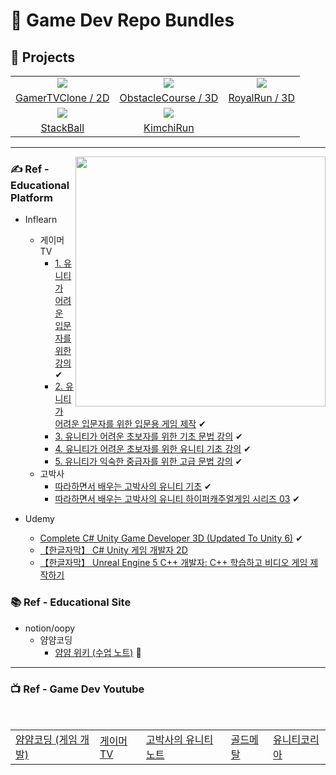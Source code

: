 # 📍 Game Dev Repo Bundles
## 🚀 Projects
<table align="center">
  <tr>
    <td align="center"><a target="_blank" href="https://github.com/ClearGames/GamerTVClone"><img src="https://drive.google.com/thumbnail?id=1CWE9DAgRxbxTtD_LC880xr8i3JpenAfo"/></a></td>
    <td align="center"><a target="_blank" href="https://github.com/ClearGames/ObstacleCourse"><img src="https://drive.google.com/thumbnail?id=1G1mDaJH96hroZT1R6aBUNBmomJ716ebi"/></a></td>
    <td align="center"><a target="_blank" href="https://github.com/ClearGames/RoyalRun"><img src="https://drive.google.com/thumbnail?id=1qXwIC15m2ZIbnukCiCCESjeDhcIu9fsZ"/></a></td>
  </tr>
  <tr>
    <td align="center"><a target="_blank" href="https://github.com/ClearGames/GamerTVClone">GamerTVClone / 2D</a></td>
    <td align="center"><a target="_blank" href="https://github.com/ClearGames/ObstacleCourse">ObstacleCourse / 3D</a></td>
    <td align="center"><a target="_blank" href="https://github.com/ClearGames/RoyalRun">RoyalRun / 3D</a></td>
  </tr>
  <tr>
    <td align="center"><a target="_blank" href="https://github.com/ClearGames/StackBall"><img src="https://drive.google.com/thumbnail?id=1xRFUOHFUtCc_fsucF4Z4mNWuK9bEMerH"/></a></td>
    <td align="center"><a target="_blank" href="https://github.com/ClearGames/Kimchi-Run"><img src="https://drive.google.com/thumbnail?id=181Q1_J5_uz7sqSx0cRaT0T1nNYZKDO0n"/></a></td>
    <td align="center"></td>
  </tr>
  <tr>
    <td align="center"><a target="_blank" href="https://github.com/ClearGames/StackBall">StackBall</a></td>
    <td align="center"><a target="_blank" href="https://github.com/ClearGames/Kimchi-Run">KimchiRun</a></td>
    <td></td>
  </tr>
</table>
<hr/>

<img align="right" width="400px" src="https://github.com/user-attachments/assets/867f28dd-51bb-4366-9178-9914dd8d2720"/>

### ✍ Ref - Educational Platform
- Inflearn
  - 게이머TV
    - [1. 유니티가 어려운 입문자를 위한 강의](https://inf.run/nhyzX) ✔
    - [2. 유니티가 어려운 입문자를 위한 입문용 게임 제작](https://inf.run/4bSga) ✔
    - [3. 유니티가 어려운 초보자를 위한 기초 문법 강의](https://inf.run/wN6TB) ✔
    - [4. 유니티가 어려운 초보자를 위한 유니티 기초 강의](https://inf.run/bnDeX) ✔
    - [5. 유니티가 익숙한 중급자를 위한 고급 문법 강의](https://inf.run/G2iz2) ✔
  - 고박사
    - [따라하면서 배우는 고박사의 유니티 기초](https://inf.run/P6gD9) ✔
    - [따라하면서 배우는 고박사의 유니티 하이퍼캐주얼게임 시리즈 03](https://inf.run/ALL9C) ✔
  
- Udemy
  - [Complete C# Unity Game Developer 3D (Updated To Unity 6)](https://www.udemy.com/course/unitycourse2/?couponCode=KEEPLEARNING) ✔
  - [【한글자막】 C# Unity 게임 개발자 2D](https://www.udemy.com/course/best-c-unity-2d/)
  - [【한글자막】 Unreal Engine 5 C++ 개발자: C++ 학습하고 비디오 게임 제작하기](https://www.udemy.com/course/unrealcourse-korean/)

### 📚 Ref - Educational Site
- notion/oopy
  - 얌얌코딩
    - [얌얌 위키 (수업 노트)](https://www.yamyamcoding.com/0d2adf45-5d1a-43be-a37c-61c94b1ae2c8) 📌

<hr/>

### 📺 Ref - Game Dev Youtube
<br/>
<table align="center">
  <tr>
    <td>
      <a target="_blank" href="https://www.youtube.com/@yamyamcoding">얌얌코딩 (게임 개발)</a>
    </td>
    <td>
      <a target="_blank" href="https://www.youtube.com/@i_am_gamer_TV">게이머TV</a>
    </td>
    <td>
      <a target="_blank" href="https://www.youtube.com/@unitynote">고박사의 유니티 노트</a>
    </td>
    <td>
      <a target="_blank" href="https://www.youtube.com/@goldmetal">골드메탈</a>
    </td>
    <td>
      <a target="_blank" href="https://www.youtube.com/@UnityKoreaHi">유니티코리아</a>
    </td>
  </tr>
</table>



<!--

**Here are some ideas to get you started:**

🙋‍♀️ A short introduction - what is your organization all about?
🌈 Contribution guidelines - how can the community get involved?
👩‍💻 Useful resources - where can the community find your docs? Is there anything else the community should know?
🍿 Fun facts - what does your team eat for breakfast?
🧙 Remember, you can do mighty things with the power of [Markdown](https://docs.github.com/github/writing-on-github/getting-started-with-writing-and-formatting-on-github/basic-writing-and-formatting-syntax)
-->
